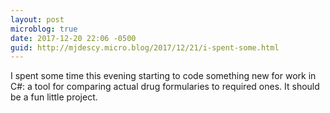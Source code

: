 ```yaml
---
layout: post
microblog: true
date: 2017-12-20 22:06 -0500
guid: http://mjdescy.micro.blog/2017/12/21/i-spent-some.html
---
```

I spent some time this evening starting to code something new for work in C#: a tool for comparing actual drug formularies to required ones. It should be a fun little project.
